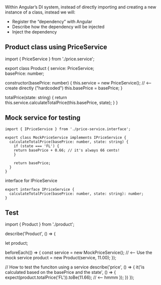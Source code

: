 Within Angular’s DI system, instead of directly importing and creating a new instance
of a class, instead we will:
- Register the “dependency” with Angular
- Describe how the dependency will be injected
- Inject the dependency


## Product class using PriceService
import { PriceService } from './price.service';

export class Product {
  service: PriceService;   
  basePrice: number;

  constructor(basePrice: number) {
    this.service = new PriceService(); // <-- create directly ("hardcoded")
    this.basePrice = basePrice;
  }

  totalPrice(state: string) {
    return this.service.calculateTotalPrice(this.basePrice, state);
  }
}

## Mock service for testing
```
import { IPriceService } from './price-service.interface';

export class MockPriceService implements IPriceService {
  calculateTotalPrice(basePrice: number, state: string) {
    if (state === 'FL') {
    return basePrice + 0.66; // it's always 66 cents!
    }

    return basePrice;
  }
}
```


interface for IPriceService
```
export interface IPriceService {
  calculateTotalPrice(basePrice: number, state: string): number;
}
```

## Test
import { Product } from './product';

describe('Product', () => {

  let product;

  beforeEach(() => {
    const service = new MockPriceService(); // <-- Use the mock service
    product = new Product(service, 11.00);
  });

  // How to test the funciton using a service
  describe('price', () => {
    it('is calculated based on the basePrice and the state', () => {
    expect(product.totalPrice('FL')).toBe(11.66); // <-- hmmm
  });
  })
});




